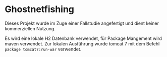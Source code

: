 # Ghostnetfishing
Dieses Projekt wurde im Zuge einer Fallstudie angefertigt und dient keiner kommerziellen Nutzung.

Es wird eine lokale H2 Datenbank verwendet, für Package Mangement wird maven verwendet. 
Zur lokalen Ausführung wurde tomcat 7 mit dem Befehl `package tomcat7:run-war` verwendet.